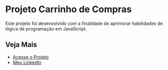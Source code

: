 <!DOCTYPE html>
<html lang="pt-BR">
<head>
    <meta charset="UTF-8">
    <meta name="viewport" content="width=device-width, initial-scale=1.0">
   
</head>
<body>
    <h1>Projeto Carrinho de Compras</h1>
    <p>Este projeto foi desenvolvido com a finalidade de aprimorar habilidades de lógica de programação em JavaScript.</p>

  <h2>Veja Mais</h2>
    <ul>
        <li>
            <a href="https://carrinho-de-compras-phi-drab.vercel.app/" target="_blank">Acesse o Projeto</a>
        </li>
        <li>
            <a href="https://www.linkedin.com/in/marcos-lugui-belmonte-b7ba5026a/" target="_blank">Meu LinkedIn</a>
        </li>
    </ul>
</body>
</html>
